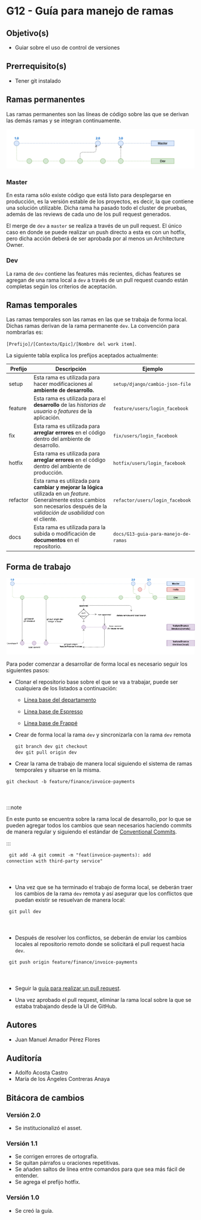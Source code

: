 # G12 - Guía para manejo de ramas

## Objetivo(s)

- Guiar sobre el uso de control de versiones

## Prerrequisito(s)

- Tener git instalado

## Ramas permanentes

Las ramas permanentes son las líneas de código sobre las que se derivan las demás ramas y se integran continuamente.

![ramasMainGit](../../static/img/guias/G13/ramasMainGit.png)

### Master

En esta rama sólo existe código que está listo para desplegarse en producción, es la versión estable de los proyectos, es decir, la que contiene una solución utilizable. Dicha rama ha pasado todo el cluster de pruebas, además de las reviews de cada uno de los pull request generados.

El merge de `dev` a `master` se realiza a través de un pull request. El único caso en donde se puede realizar un push directo a esta es con un hotfix, pero dicha acción deberá de ser aprobada por al menos un Architecture Owner.

### Dev

La rama de `dev` contiene las features más recientes, dichas features se agregan de una rama local a `dev` a través de un pull request cuando están completas según los criterios de aceptación.

## Ramas temporales

Las ramas temporales son las ramas en las que se trabaja de forma local. Dichas ramas derivan de la rama permanente `dev`. La convención para nombrarlas es:

`[Prefijo]/[Contexto/Epic]/[Nombre del work item]`.

La siguiente tabla explica los prefijos aceptados actualmente:

| Prefijo  | Descripción                                                                                                                                                                               | Ejemplo                              |
| -------- | ----------------------------------------------------------------------------------------------------------------------------------------------------------------------------------------- | ------------------------------------ |
| setup    | Esta rama es utilizada para hacer modificaciones al **ambiente de desarrollo.**                                                                                                           | `setup/django/cambio-json-file`      |
| feature  | Esta rama es utilizada para el **desarrollo** de las _historias de usuario_ o _features_ de la aplicación.                                                                                | `feature/users/login_facebook`       |
| fix      | Esta rama es utilizada para **arreglar errores** en el código dentro del ambiente de desarrollo.                                                                                          | `fix/users/login_facebook`           |
| hotfix   | Esta rama es utilizada para **arreglar errores** en el código dentro del ambiente de producción.                                                                                          | `hotfix/users/login_facebook`        |
| refactor | Esta rama es utilizada para **cambiar y mejorar la lógica** utilizada en un _feature_. Generalmente estos cambios son necesarios después de la _validación de usabilidad_ con el cliente. | `refactor/users/login_facebook`      |
| docs     | Esta rama es utilizada para la subida o modificación de **documentos** en el repositorio.                                                                                                 | `docs/G13-guia-para-manejo-de-ramas` |

## Forma de trabajo

![gitflow](../../static/img/guias/G13/gitflow.png)

Para poder comenzar a desarrollar de forma local es necesario seguir los siguientes pasos:

- Clonar el repositorio base sobre el que se va a trabajar, puede ser cualquiera de los listados a continuación:

  - <p><a href="https://github.com/Taro-IT/docs"> Línea base del departamento</a></p>

  - <p><a href="https://github.com/Taro-IT/Espresso"> Línea base de Espresso</a></p>

  - <p><a href="https://github.com/Taro-IT/frappe"> Línea base de Frappé</a></p>

- Crear de forma local la rama `dev` y sincronizarla con la rama `dev` remota
<code><pre>git branch dev
git checkout dev
git pull origin dev
</pre></code>

- Crear la rama de trabajo de manera local siguiendo el sistema de ramas temporales y situarse en la misma.

<code><pre>git checkout -b feature/finance/invoice-payments

</pre></code>

:::note

En este punto se encuentra sobre la rama local de desarrollo, por lo que se pueden agregar todos los cambios que sean necesarios haciendo commits de manera regular y siguiendo el estándar de [Conventional Commits](https://www.conventionalcommits.org/en/v1.0.0/).

:::

<code><pre>
git add -A
git commit -m "feat(invoice-payments): add connection with third-party service"

</pre></code>

- Una vez que se ha terminado el trabajo de forma local, se deberán traer los cambios de la rama `dev` remota y así asegurar que los conflictos que puedan existir se resuelvan de manera local:

<code><pre>
git pull dev

</pre></code>

- Después de resolver los conflictos, se deberán de enviar los cambios locales al repositorio remoto donde se solicitará el pull request hacia `dev`.

<code><pre>
git push origin feature/finance/invoice-payments

</pre></code>

- Seguir la [guía para realizar un pull request](https://taro-it.github.io/docs/guias/G18-guia-pull-request).

- Una vez aprobado el pull request, eliminar la rama local sobre la que se estaba trabajando desde la UI de GitHub.

## Autores

- Juan Manuel Amador Pérez Flores

## Auditoría

- Adolfo Acosta Castro
- María de los Ángeles Contreras Anaya

## Bitácora de cambios

### Versión 2.0

- Se institucionalizó el asset.

### Versión 1.1

- Se corrigen errores de ortografía.
- Se quitan párrafos u oraciones repetitivas.
- Se añaden saltos de línea entre comandos para que sea más fácil de entender.
- Se agrega el prefijo hotfix.

### Versión 1.0

- Se creó la guía.
